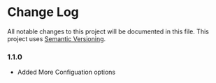 # Change Log

All notable changes to this project will be documented in this file. This project uses [Semantic Versioning](https://semver.org/).


### 1.1.0
* Added More Configuation options

